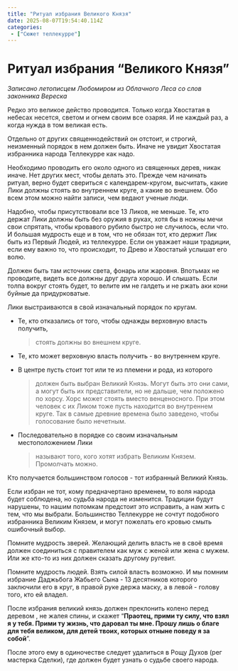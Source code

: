 ```yaml
---
title: "Ритуал избрания Великого Князя"
date: 2025-08-07T19:54:40.114Z
categories:
 - ["Сюжет теллекурре"]
---
```


Ритуал избрания “Великого Князя”
================================

*Записано летописцем Любомиром из Облачного Леса со слов законника
Вереска*

Редко это великое действо проводится. Только когда Хвостатая в небесах
несется, светом и огнем своим все озаряя. И не каждый раз, а когда нужда
в том великая есть.

Отдельно от других священнодействий он отстоит, и строгий, неизменный
порядок в нем должен быть. Иначе не увидит Хвостатая избранника народа
Теллекурре как надо.

Необходимо проводить его около одного из священных дерев, никак иначе.
Нет других мест, чтобы делать это. Прежде чем начинать ритуал, верно
будет свериться с календарем-кругом, высчитать, какие Лики должны стоять
во внутреннем круге, а какие во внешнем. Обо всем этом можно найти
записи, чем ведают ученые люди.

Надобно, чтобы присутствовали все 13 Ликов, не меньше. Те, кто держат
Лики должны быть без оружия в руках, хотя бы в ножны мечи свои спрятать,
чтобы кровавого рубило быстро не случилось, если что. И большая мудрость
еще и в том, что не обязан тот, кто держит Лик быть из Первый Людей, из
теллекурре. Если он уважает наши традиции, если ему важно то, что
происходит, то Древо и Хвостатый услышат его волю.

Должен быть там источник света, фонарь или жаровня. Впотьмах не
проводите, видеть все должны друг друга хорошо. И слышать. Если толпа
вокруг стоять будет, то велите им не галдеть и не ржать аки кони буйные
да придурковатые.

Лики выстраиваются в свой изначальный порядок по кругам.

-   Те, кто отказались от того, чтобы однажды верховную власть получить,
    > стоять должны во внешнем круге.

-   Те, кто может верховную власть получить - во внутреннем круге.

-   В центре пусть стоит тот или те из племени и рода, из которого
    > должен быть выбран Великий Князь. Могут быть это они сами, а могут
    > быть их представители, но не дальше, чем положено по хорсу. Хорс
    > может стоять вместо венценосного. При этом человек с их Ликом тоже
    > пусть находится во внутреннем круге. Так в самые древние времена
    > было заведено, чтобы голосование было нечетным.

-   Последовательно в порядке со своим изначальным местоположением Лики
    > называют того, кого хотят избрать Великим Князем. Промолчать
    > можно.

Кто получается большинством голосов - тот избранный Великий Князь.

Если избран не тот, кому предначертано временем, то воля народа будет
соблюдена, но судьба народа не изменится. Традиции будут нарушены, то
нашим потомкам предстоит это исправить, а нам жить с тем, что мы
выбрали. Большинство Теллекурре не сочтут подобного избранника Великим
Князем, и могут пожелать его кровью смыть ошибочный выбор.

Помните мудрость зверей. Желающий делить власть не в своё время должен
соединиться с правителем как муж с женой или жена с мужем. Или же кто-то
из них должен сказать другому ругевит.

Помните мудрость людей. Взять силой власть возможно. И мы помним
избрание Даджьбога Жабьего Сына - 13 десятников которого заключили его в
круг, в правой руке держа маску, а в левой - голову того, кто ей владел.

После избрания великий князь должен преклонить колено перед деревом , не
жалея спины, и скажет “**Праотец, прими ту силу, что взял я у тебя.
Прими ту жизнь, что даровал ты мне. Прошу лишь о благе для тебя великом,
для детей твоих, которых отныне поведу я за собой**”.

После этого ему в одиночестве следует удалиться в Рощу Духов (рег
мастерка Сделки), где должен будет узнать о судьбе своего народа.
